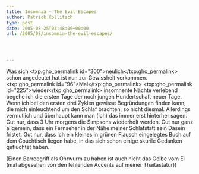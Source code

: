 ```yaml
---
title: Insomnia – The Evil Escapes
author: Patrick Kollitsch
type: post
date: 2005-08-25T03:48:00+00:00
url: /2005/08/insomnia-the-evil-escapes/




---
```

Was sich <txp:gho_permalink id="300">neulich</txp:gho_permalink> schon angedeutet hat ist nun zur Gewissheit verkommen. <txp:gho_permalink id="96">Mal</txp:gho_permalink> <txp:gho_permalink id="225">wieder</txp:gho_permalink> insomnente N&auml;chte verlebend begehe ich die ersten Tage der noch jungen Hundertschaft neuer Tage. Wenn ich bei den ersten drei Zyklen gewisse Begr&uuml;ndungen finden kann, die mich einleuchtend um den Schlaf brachten, so nicht diesmal. Allerdings vermutlich und &uuml;berhaupt kann man (ich) das immer erst hinterher sagen. Gut nur, dass 3 Uhr morgens die Simpsons wiederholt werden. Gut nur ganz allgemein, dass ein Fernseher in der N&auml;he meiner Schlafstatt sein Dasein fristet. Gut nur, dass ich ein kleines in gr&uuml;nen Flausch eingelegtes Buch auf dem Couchtisch liegen habe, in das sich schon einige skurile Gedanken gefl&uuml;chtet haben.

(Einen Barreegriff als Ohrwurm zu haben ist auch nicht das Gelbe vom Ei (mal abgesehen von den fehlenden Accents auf meiner Thaitastatur))